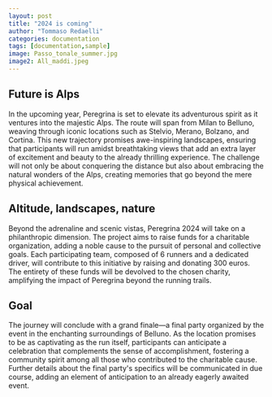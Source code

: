 ```yaml
---
layout: post
title: "2024 is coming"
author: "Tommaso Redaelli"
categories: documentation
tags: [documentation,sample]
image: Passo_tonale_summer.jpg
image2: All_maddi.jpeg
---
```



## Future is Alps

In the upcoming year, Peregrina is set to elevate its adventurous spirit as it ventures into the majestic Alps. The route will span from Milan to Belluno, weaving through iconic locations such as Stelvio, Merano, Bolzano, and Cortina. This new trajectory promises awe-inspiring landscapes, ensuring that participants will run amidst breathtaking views that add an extra layer of excitement and beauty to the already thrilling experience. The challenge will not only be about conquering the distance but also about embracing the natural wonders of the Alps, creating memories that go beyond the mere physical achievement.

## Altitude, landscapes, nature 

Beyond the adrenaline and scenic vistas, Peregrina 2024 will take on a philanthropic dimension. The project aims to raise funds for a charitable organization, adding a noble cause to the pursuit of personal and collective goals. Each participating team, composed of 6 runners and a dedicated driver, will contribute to this initiative by raising and donating 300 euros. The entirety of these funds will be devolved to the chosen charity, amplifying the impact of Peregrina beyond the running trails.

## Goal

The journey will conclude with a grand finale—a final party organized by the event in the enchanting surroundings of Belluno. As the location promises to be as captivating as the run itself, participants can anticipate a celebration that complements the sense of accomplishment, fostering a community spirit among all those who contributed to the charitable cause. Further details about the final party's specifics will be communicated in due course, adding an element of anticipation to an already eagerly awaited event.
